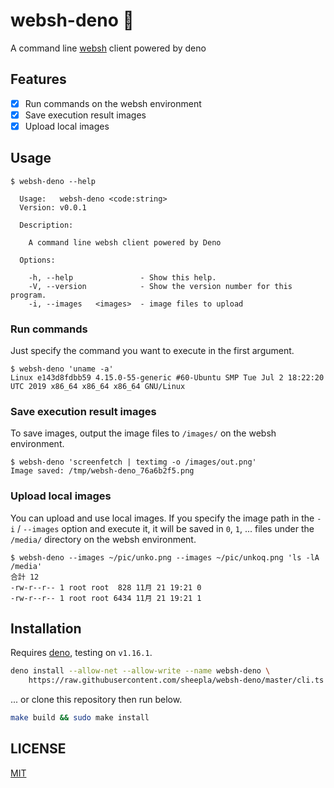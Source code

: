 # websh-deno 🦕

A command line [websh](https://github.com/jiro4989/websh) client powered by deno

## Features

- [x] Run commands on the websh environment
- [x] Save execution result images
- [x] Upload local images

## Usage

```
$ websh-deno --help

  Usage:   websh-deno <code:string>
  Version: v0.0.1

  Description:

    A command line websh client powered by Deno

  Options:

    -h, --help               - Show this help.
    -V, --version            - Show the version number for this program.
    -i, --images   <images>  - image files to upload
```

### Run commands

Just specify the command you want to execute in the first argument.

```
$ websh-deno 'uname -a'
Linux e143d8fdbb59 4.15.0-55-generic #60-Ubuntu SMP Tue Jul 2 18:22:20 UTC 2019 x86_64 x86_64 x86_64 GNU/Linux
```

### Save execution result images

To save images, output the image files to `/images/` on the websh environment.

```
$ websh-deno 'screenfetch | textimg -o /images/out.png'
Image saved: /tmp/websh-deno_76a6b2f5.png
```

### Upload local images

You can upload and use local images. If you specify the image path in the `-i` /
`--images` option and execute it, it will be saved in `0`, `1`, ... files under
the `/media/` directory on the websh environment.

```
$ websh-deno --images ~/pic/unko.png --images ~/pic/unkoq.png 'ls -lA /media'
合計 12
-rw-r--r-- 1 root root  828 11月 21 19:21 0
-rw-r--r-- 1 root root 6434 11月 21 19:21 1
```

## Installation

Requires [deno](https://deno.land/deno), testing on `v1.16.1`.

```bash
deno install --allow-net --allow-write --name websh-deno \
    https://raw.githubusercontent.com/sheepla/websh-deno/master/cli.ts
```

... or clone this repository then run below.

```bash
make build && sudo make install
```

## LICENSE

[MIT](./LICENSE)

